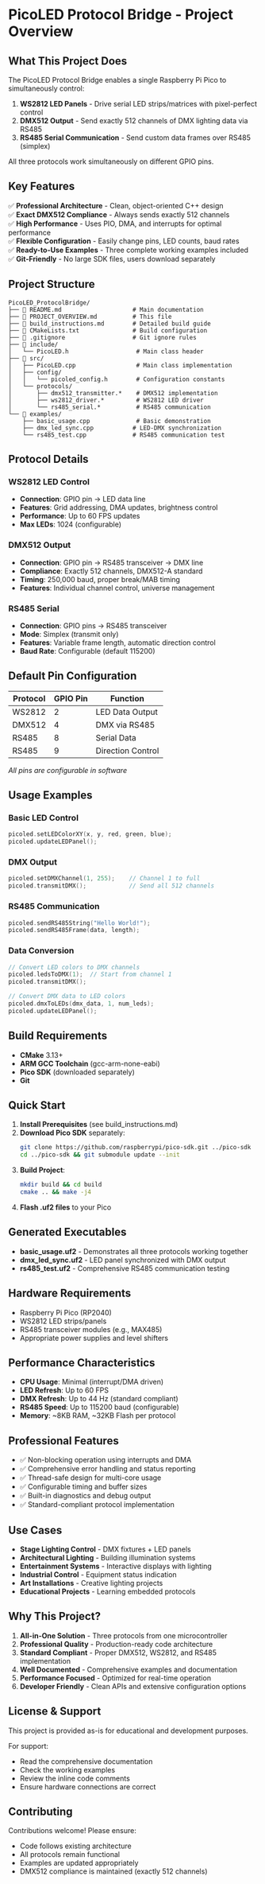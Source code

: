 # PicoLED Protocol Bridge - Project Overview

## What This Project Does

The PicoLED Protocol Bridge enables a single Raspberry Pi Pico to simultaneously control:

1. **WS2812 LED Panels** - Drive serial LED strips/matrices with pixel-perfect control
2. **DMX512 Output** - Send exactly 512 channels of DMX lighting data via RS485
3. **RS485 Serial Communication** - Send custom data frames over RS485 (simplex)

All three protocols work simultaneously on different GPIO pins.

## Key Features

✅ **Professional Architecture** - Clean, object-oriented C++ design  
✅ **Exact DMX512 Compliance** - Always sends exactly 512 channels  
✅ **High Performance** - Uses PIO, DMA, and interrupts for optimal performance  
✅ **Flexible Configuration** - Easily change pins, LED counts, baud rates  
✅ **Ready-to-Use Examples** - Three complete working examples included  
✅ **Git-Friendly** - No large SDK files, users download separately  

## Project Structure

```
PicoLED_ProtocolBridge/
├── 📄 README.md                    # Main documentation
├── 📄 PROJECT_OVERVIEW.md          # This file
├── 📄 build_instructions.md        # Detailed build guide
├── 📄 CMakeLists.txt               # Build configuration
├── 📄 .gitignore                   # Git ignore rules
├── 📁 include/
│   └── PicoLED.h                   # Main class header
├── 📁 src/
│   ├── PicoLED.cpp                 # Main class implementation  
│   ├── config/
│   │   └── picoled_config.h        # Configuration constants
│   └── protocols/
│       ├── dmx512_transmitter.*    # DMX512 implementation
│       ├── ws2812_driver.*         # WS2812 LED driver
│       └── rs485_serial.*          # RS485 communication
└── 📁 examples/
    ├── basic_usage.cpp             # Basic demonstration
    ├── dmx_led_sync.cpp           # LED-DMX synchronization
    └── rs485_test.cpp             # RS485 communication test
```

## Protocol Details

### WS2812 LED Control
- **Connection**: GPIO pin → LED data line
- **Features**: Grid addressing, DMA updates, brightness control
- **Performance**: Up to 60 FPS updates
- **Max LEDs**: 1024 (configurable)

### DMX512 Output  
- **Connection**: GPIO pin → RS485 transceiver → DMX line
- **Compliance**: Exactly 512 channels, DMX512-A standard
- **Timing**: 250,000 baud, proper break/MAB timing
- **Features**: Individual channel control, universe management

### RS485 Serial
- **Connection**: GPIO pins → RS485 transceiver
- **Mode**: Simplex (transmit only)
- **Features**: Variable frame length, automatic direction control
- **Baud Rate**: Configurable (default 115200)

## Default Pin Configuration

| Protocol | GPIO Pin | Function |
|----------|----------|----------|
| WS2812   | 2        | LED Data Output |
| DMX512   | 4        | DMX via RS485 |
| RS485    | 8        | Serial Data |
| RS485    | 9        | Direction Control |

*All pins are configurable in software*

## Usage Examples

### Basic LED Control
```cpp
picoled.setLEDColorXY(x, y, red, green, blue);
picoled.updateLEDPanel();
```

### DMX Output
```cpp
picoled.setDMXChannel(1, 255);    // Channel 1 to full
picoled.transmitDMX();            // Send all 512 channels
```

### RS485 Communication
```cpp
picoled.sendRS485String("Hello World!");
picoled.sendRS485Frame(data, length);
```

### Data Conversion
```cpp
// Convert LED colors to DMX channels
picoled.ledsToDMX(1);  // Start from channel 1
picoled.transmitDMX();

// Convert DMX data to LED colors  
picoled.dmxToLEDs(dmx_data, 1, num_leds);
picoled.updateLEDPanel();
```

## Build Requirements

- **CMake** 3.13+
- **ARM GCC Toolchain** (gcc-arm-none-eabi)
- **Pico SDK** (downloaded separately)
- **Git**

## Quick Start

1. **Install Prerequisites** (see build_instructions.md)
2. **Download Pico SDK** separately:
   ```bash
   git clone https://github.com/raspberrypi/pico-sdk.git ../pico-sdk
   cd ../pico-sdk && git submodule update --init
   ```
3. **Build Project**:
   ```bash
   mkdir build && cd build
   cmake .. && make -j4
   ```
4. **Flash .uf2 files** to your Pico

## Generated Executables

- **basic_usage.uf2** - Demonstrates all three protocols working together
- **dmx_led_sync.uf2** - LED panel synchronized with DMX output
- **rs485_test.uf2** - Comprehensive RS485 communication testing

## Hardware Requirements

- Raspberry Pi Pico (RP2040)
- WS2812 LED strips/panels
- RS485 transceiver modules (e.g., MAX485)
- Appropriate power supplies and level shifters

## Performance Characteristics

- **CPU Usage**: Minimal (interrupt/DMA driven)
- **LED Refresh**: Up to 60 FPS
- **DMX Refresh**: Up to 44 Hz (standard compliant)
- **RS485 Speed**: Up to 115200 baud (configurable)
- **Memory**: ~8KB RAM, ~32KB Flash per protocol

## Professional Features

- ✅ Non-blocking operation using interrupts and DMA
- ✅ Comprehensive error handling and status reporting
- ✅ Thread-safe design for multi-core usage
- ✅ Configurable timing and buffer sizes
- ✅ Built-in diagnostics and debug output
- ✅ Standard-compliant protocol implementation

## Use Cases

- **Stage Lighting Control** - DMX fixtures + LED panels
- **Architectural Lighting** - Building illumination systems  
- **Entertainment Systems** - Interactive displays with lighting
- **Industrial Control** - Equipment status indication
- **Art Installations** - Creative lighting projects
- **Educational Projects** - Learning embedded protocols

## Why This Project?

1. **All-in-One Solution** - Three protocols from one microcontroller
2. **Professional Quality** - Production-ready code architecture
3. **Standard Compliant** - Proper DMX512, WS2812, and RS485 implementation
4. **Well Documented** - Comprehensive examples and documentation
5. **Performance Focused** - Optimized for real-time operation
6. **Developer Friendly** - Clean APIs and extensive configuration options

## License & Support

This project is provided as-is for educational and development purposes. 

For support:
- Read the comprehensive documentation
- Check the working examples
- Review the inline code comments
- Ensure hardware connections are correct

## Contributing

Contributions welcome! Please ensure:
- Code follows existing architecture
- All protocols remain functional  
- Examples are updated appropriately
- DMX512 compliance is maintained (exactly 512 channels)